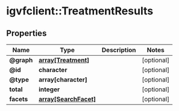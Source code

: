 # igvfclient::TreatmentResults


## Properties
Name | Type | Description | Notes
------------ | ------------- | ------------- | -------------
**@graph** | [**array[Treatment]**](Treatment.md) |  | [optional] 
**@id** | **character** |  | [optional] 
**@type** | **array[character]** |  | [optional] 
**total** | **integer** |  | [optional] 
**facets** | [**array[SearchFacet]**](SearchFacet.md) |  | [optional] 


